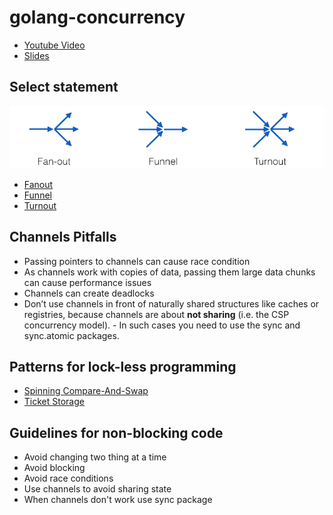 # golang-concurrency
- [Youtube Video](https://www.youtube.com/watch?v=YEKjSzIwAdA&t=1545s)
- [Slides](https://www.dropbox.com/s/wyxcw4gh2n5g1qw/concurrencypatterns.pdf?dl=0)

## Select statement
![](streams-of-data.png)
- [Fanout](concurrency/fanout.go)
- [Funnel](concurrency/funnel.go)
- [Turnout](concurrency/turnout.go)
## Channels Pitfalls
- Passing pointers to channels can cause race condition
- As channels work with copies of data, passing them large data chunks can cause performance issues
- Channels can create deadlocks
- Don’t use channels in front of naturally shared structures like caches or registries, because channels are about **not sharing** (i.e. the CSP concurrency model). - In such cases you need to use the sync and sync.atomic packages.

## Patterns for lock-less programming
- [Spinning Compare-And-Swap](concurrency/spinning-cas.go)
- [Ticket Storage](concurrency/ticket_storage.go)

## Guidelines for non-blocking code
- Avoid changing two thing at a time
- Avoid blocking
- Avoid race conditions
- Use channels to avoid sharing state
- When channels don't work use sync package